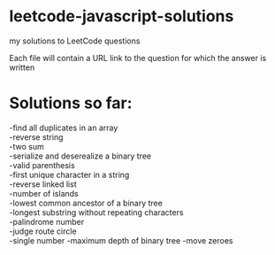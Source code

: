 # leetcode-javascript-solutions
my solutions to LeetCode questions

Each file will contain a URL link to the question for which the answer is written

# Solutions so far:
  -find all duplicates in an array  
  -reverse string  
  -two sum  
  -serialize and deserealize a binary tree  
  -valid parenthesis  
  -first unique character in a string  
  -reverse linked list  
  -number of islands  
  -lowest common ancestor of a binary tree  
  -longest substring without repeating characters  
  -palindrome number  
  -judge route circle  
  -single number
  -maximum depth of binary tree
  -move zeroes